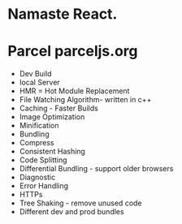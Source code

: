 # Namaste React.

# Parcel parceljs.org
- Dev Build
- local Server
- HMR = Hot Module Replacement
- File Watching Algorithm- written in c++
- Caching - Faster Builds
- Image Optimization
- Minification
- Bundling
- Compress
- Consistent Hashing
- Code Splitting
- Differential Bundling - support older browsers
- Diagnostic
- Error Handling
- HTTPs
- Tree Shaking - remove unused code
- Different dev and prod bundles